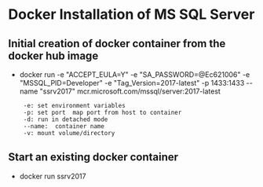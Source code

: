 #  Docker Installation of MS SQL Server     

## Initial creation of docker container from the docker hub image

- docker run -e "ACCEPT_EULA=Y" -e "SA_PASSWORD=@Ec621006" -e "MSSQL_PID=Developer" -e "Tag_Version=2017-latest" -p 1433:1433 --name "ssrv2017" mcr.microsoft.com/mssql/server:2017-latest

       -e: set environment variables
       -p: set port  map port from host to container
       -d: run in detached mode
       --name:  container name
       -v: mount volume/directory



## Start an existing docker container

- docker run ssrv2017

